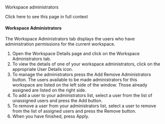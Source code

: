 Workspace administrators

Click here to see this page in full context

####  Workspace Administrators

The Workspace Administrators tab displays the users who have administration
permissions for the current workspace.

  1. Open the Workspace Details page and click on the Workspace Administrators tab. 
  2. To view the details of one of your workspace administrators, click on the appropriate User Details icon. 
  3. To manage the administrators press the Add Remove Administrators button. The users available to be made administrators for this workspace are listed on the left side of the window. Those already assigned are listed on the right side. 
  4. To add a user to your administrators list, select a user from the list of unassigned users and press the Add button. 
  5. To remove a user from your administrators list, select a user to remove from the list of assigned users and press the Remove button. 
  6. When you have finished, press Apply. 

